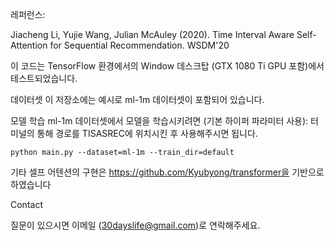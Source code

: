 레퍼런스:

Jiacheng Li, Yujie Wang, Julian McAuley (2020). Time Interval Aware Self-Attention for Sequential Recommendation. WSDM'20

이 코드는 TensorFlow 환경에서의 Window 데스크탑 (GTX 1080 Ti GPU 포함)에서 테스트되었습니다.

데이터셋
이 저장소에는 예시로 ml-1m 데이터셋이 포함되어 있습니다.

모델 학습
ml-1m 데이터셋에서 모델을 학습시키려면 (기본 하이퍼 파라미터 사용):
터미널의 통해 경로를 TISASREC에 위치시킨 후 사용해주시면 됩니다.
```
python main.py --dataset=ml-1m --train_dir=default 
```
기타
셀프 어텐션의 구현은 https://github.com/Kyubyong/transformer을 기반으로 하였습니다

Contact

질문이 있으시면 이메일 (30dayslife@gmail.com)로 연락해주세요.